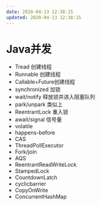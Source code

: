 ```yaml
---
date: 2020-04-13 12:38:15
updated: 2020-04-13 12:38:15
---
```


# Java并发
- Tread 创建线程
- Runnable 创建线程
- Callable+Future创建线程
- synchronized 加锁
- wait/notify 释放锁并进入阻塞队列
- park/unpark 类似上
- ReentrantLock 重入锁
- await/signal 信号量
- volatile
- happens-before
- CAS
- ThreadPollExecutor
- Fork/join
- AQS
- ReentrantReadWriteLock
- StampedLock
- CountdownLatch
- cyclicbarrier
- CopyOnWrite
- ConcurrentHashMap